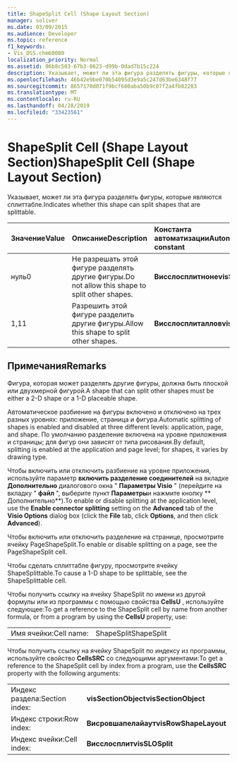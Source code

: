 ```yaml
---
title: ShapeSplit Cell (Shape Layout Section)
manager: soliver
ms.date: 03/09/2015
ms.audience: Developer
ms.topic: reference
f1_keywords:
- Vis_DSS.chm60080
localization_priority: Normal
ms.assetid: 96b8c503-67b3-8623-d99b-0dad7b15c224
description: Указывает, может ли эта фигура разделять фигуры, которые являются сплиттабле.
ms.openlocfilehash: 46b42e9be070b54095d3e9a5c247d63be6348f77
ms.sourcegitcommit: 8657170d071f9bcf680aba50b9c07f2a4fb82283
ms.translationtype: MT
ms.contentlocale: ru-RU
ms.lasthandoff: 04/28/2019
ms.locfileid: "33423561"
---
```

# <a name="shapesplit-cell-shape-layout-section"></a><span data-ttu-id="8e4df-103">ShapeSplit Cell (Shape Layout Section)</span><span class="sxs-lookup"><span data-stu-id="8e4df-103">ShapeSplit Cell (Shape Layout Section)</span></span>

<span data-ttu-id="8e4df-104">Указывает, может ли эта фигура разделять фигуры, которые являются сплиттабле.</span><span class="sxs-lookup"><span data-stu-id="8e4df-104">Indicates whether this shape can split shapes that are splittable.</span></span>
  
|<span data-ttu-id="8e4df-105">**Значение**</span><span class="sxs-lookup"><span data-stu-id="8e4df-105">**Value**</span></span>|<span data-ttu-id="8e4df-106">**Описание**</span><span class="sxs-lookup"><span data-stu-id="8e4df-106">**Description**</span></span>|<span data-ttu-id="8e4df-107">**Константа автоматизации**</span><span class="sxs-lookup"><span data-stu-id="8e4df-107">**Automation constant**</span></span>|
|:-----|:-----|:-----|
| <span data-ttu-id="8e4df-108">нуль</span><span class="sxs-lookup"><span data-stu-id="8e4df-108">0</span></span>  <br/> | <span data-ttu-id="8e4df-109">Не разрешать этой фигуре разделять другие фигуры.</span><span class="sxs-lookup"><span data-stu-id="8e4df-109">Do not allow this shape to split other shapes.</span></span>  <br/> |<span data-ttu-id="8e4df-110">**Висслосплитноне**</span><span class="sxs-lookup"><span data-stu-id="8e4df-110">**visSLOSplitNone**</span></span> <br/> |
| <span data-ttu-id="8e4df-111">1,1</span><span class="sxs-lookup"><span data-stu-id="8e4df-111">1</span></span>  <br/> | <span data-ttu-id="8e4df-112">Разрешить этой фигуре разделить другие фигуры.</span><span class="sxs-lookup"><span data-stu-id="8e4df-112">Allow this shape to split other shapes.</span></span>  <br/> |<span data-ttu-id="8e4df-113">**Висслосплиталлов**</span><span class="sxs-lookup"><span data-stu-id="8e4df-113">**visSLOSplitAllow**</span></span> <br/> |
   
## <a name="remarks"></a><span data-ttu-id="8e4df-114">Примечания</span><span class="sxs-lookup"><span data-stu-id="8e4df-114">Remarks</span></span>

<span data-ttu-id="8e4df-115">Фигура, которая может разделять другие фигуры, должна быть плоской или двухмерной фигурой.</span><span class="sxs-lookup"><span data-stu-id="8e4df-115">A shape that can split other shapes must be either a 2-D shape or a 1-D placeable shape.</span></span> 
  
<span data-ttu-id="8e4df-116">Автоматическое разбиение на фигуры включено и отключено на трех разных уровнях: приложение, страница и фигура.</span><span class="sxs-lookup"><span data-stu-id="8e4df-116">Automatic splitting of shapes is enabled and disabled at three different levels: application, page, and shape.</span></span> <span data-ttu-id="8e4df-117">По умолчанию разделение включена на уровне приложения и страницы; для фигур они зависят от типа рисования.</span><span class="sxs-lookup"><span data-stu-id="8e4df-117">By default, splitting is enabled at the application and page level; for shapes, it varies by drawing type.</span></span> 
  
<span data-ttu-id="8e4df-118">Чтобы включить или отключить разбиение на уровне приложения, используйте параметр **включить разделение соединителей** на вкладке **Дополнительно** диалогового окна " **Параметры Visio** " (перейдите на вкладку " **файл** ", выберите пункт **Параметры**и нажмите кнопку \*\* Дополнительно\*\*).</span><span class="sxs-lookup"><span data-stu-id="8e4df-118">To enable or disable splitting at the application level, use the **Enable connector splitting** setting on the **Advanced** tab of the **Visio Options** dialog box (click the **File** tab, click **Options**, and then click **Advanced**).</span></span> 
  
<span data-ttu-id="8e4df-119">Чтобы включить или отключить разделение на странице, просмотрите ячейку PageShapeSplit.</span><span class="sxs-lookup"><span data-stu-id="8e4df-119">To enable or disable splitting on a page, see the PageShapeSplit cell.</span></span> 
  
<span data-ttu-id="8e4df-120">Чтобы сделать сплиттабле фигуру, просмотрите ячейку ShapeSplittable.</span><span class="sxs-lookup"><span data-stu-id="8e4df-120">To cause a 1-D shape to be splittable, see the ShapeSplittable cell.</span></span>
  
<span data-ttu-id="8e4df-121">Чтобы получить ссылку на ячейку ShapeSplit по имени из другой формулы или из программы с помощью свойства **CellsU** , используйте следующее:</span><span class="sxs-lookup"><span data-stu-id="8e4df-121">To get a reference to the ShapeSplit cell by name from another formula, or from a program by using the **CellsU** property, use:</span></span> 
  
|||
|:-----|:-----|
| <span data-ttu-id="8e4df-122">Имя ячейки:</span><span class="sxs-lookup"><span data-stu-id="8e4df-122">Cell name:</span></span>  <br/> | <span data-ttu-id="8e4df-123">ShapeSplit</span><span class="sxs-lookup"><span data-stu-id="8e4df-123">ShapeSplit</span></span>  <br/> |
   
<span data-ttu-id="8e4df-124">Чтобы получить ссылку на ячейку ShapeSplit по индексу из программы, используйте свойство **CellsSRC** со следующими аргументами:</span><span class="sxs-lookup"><span data-stu-id="8e4df-124">To get a reference to the ShapeSplit cell by index from a program, use the **CellsSRC** property with the following arguments:</span></span> 
  
|||
|:-----|:-----|
| <span data-ttu-id="8e4df-125">Индекс раздела:</span><span class="sxs-lookup"><span data-stu-id="8e4df-125">Section index:</span></span>  <br/> |<span data-ttu-id="8e4df-126">**visSectionObject**</span><span class="sxs-lookup"><span data-stu-id="8e4df-126">**visSectionObject**</span></span> <br/> |
| <span data-ttu-id="8e4df-127">Индекс строки:</span><span class="sxs-lookup"><span data-stu-id="8e4df-127">Row index:</span></span>  <br/> |<span data-ttu-id="8e4df-128">**Висровшапелайаут**</span><span class="sxs-lookup"><span data-stu-id="8e4df-128">**visRowShapeLayout**</span></span> <br/> |
| <span data-ttu-id="8e4df-129">Индекс ячейки:</span><span class="sxs-lookup"><span data-stu-id="8e4df-129">Cell index:</span></span>  <br/> |<span data-ttu-id="8e4df-130">**Висслосплит**</span><span class="sxs-lookup"><span data-stu-id="8e4df-130">**visSLOSplit**</span></span> <br/> |
   

